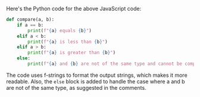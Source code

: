  Here's the Python code for the above JavaScript code:
```python
def compare(a, b):
    if a == b:
        print(f"{a} equals {b}")
    elif a < b:
        print(f"{a} is less than {b}")
    elif a > b:
        print(f"{a} is greater than {b}")
    else:
        print(f"{a} and {b} are not of the same type and cannot be compared.")
```
The code uses f-strings to format the output strings, which makes it more readable. Also, the `else` block is added to handle the case where a and b are not of the same type, as suggested in the comments.

